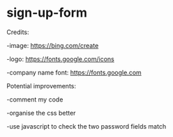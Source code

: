 # sign-up-form

Credits:

-image: https://bing.com/create

-logo: https://fonts.google.com/icons

-company name font: https://fonts.google.com

Potential improvements:

-comment my code

-organise the css better

-use javascript to check the two password fields match
